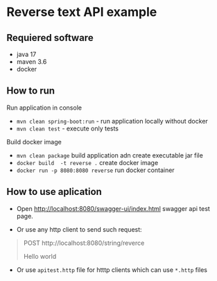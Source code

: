 # Reverse text API example

## Requiered software

- java 17 
- maven 3.6
- docker

## How to run

Run application in console

 - `mvn clean spring-boot:run` - run application locally without docker
 - `mvn clean test` - execute only tests

Build docker image

- `mvn clean package` build application adn create executable jar file
- `docker build  -t reverse .` create docker image
- `docker run -p 8080:8080 reverse` run docker container

## How to use aplication

- Open [http://localhost:8080/swagger-ui/index.html](http://localhost:8080/swagger-ui/index.html) swagger api test page.

- Or use any http client to send such request:

> POST http://localhost:8080/string/reverce
>
>
> Hello world

- Or use `apitest.http` file for htttp clients which can use `*.http` files

